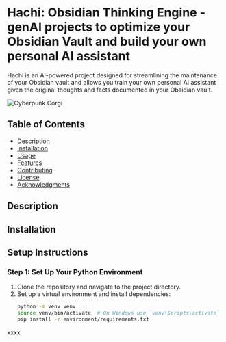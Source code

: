 # Hachi: Obsidian Thinking Engine - genAI projects to optimize your Obsidian Vault and build your own personal AI assistant

Hachi is an AI-powered project designed for streamlining the maintenance of your Obsidian vault and allows you train your own personal AI assistant given the original thoughts and facts documented in your Obsidian vault.
 
![Cyberpunk Corgi](assets/hachi_oosaki.png)

## Table of Contents

- [Description](#description)
- [Installation](#installation)
- [Usage](#usage)
- [Features](#features)
- [Contributing](#contributing)
- [License](#license)
- [Acknowledgments](#acknowledgments)

## Description

## Installation

## Setup Instructions

### Step 1: Set Up Your Python Environment

1. Clone the repository and navigate to the project directory.
2. Set up a virtual environment and install dependencies:
   ```bash
   python -m venv venv
   source venv/bin/activate  # On Windows use `venv\Scripts\activate`
   pip install -r environment/requirements.txt


xxxx 